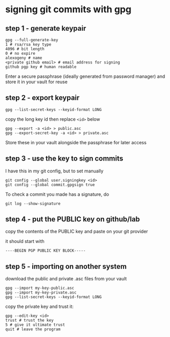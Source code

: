 # signing git commits with gpg

## step 1 - generate keypair

```shell
gpg --full-generate-key
1 # rsa/rsa key type
4096 # bit length
0 # no expire
alexogeny # name
<private github email> # email address for signing
github pgp key # human readable
```

Enter a secure passphrase (ideally generated from password manager) and store it in your vault for reuse

## step 2 - export keypair

```shell
gpg --list-secret-keys --keyid-format LONG
```

copy the long key id then replace `<id>` below

```shell
gpg --export -a <id> > public.asc
gpg --export-secret-key -a <id> > private.asc
```

Store these in your vault alongside the passphrase for later access

## step 3 - use the key to sign commits

I have this in my git config, but to set manually

```shell
git config --global user.signingkey <id>
git config --global commit.gpgsign true
```

To check a commit you made has a signature, do

```shell
git log --show-signature
```

## step 4 - put the PUBLIC key on github/lab

copy the contents of the PUBLIC key and paste on your git provider

it should start with

```plain
----BEGIN PGP PUBLIC KEY BLOCK-----
```

## step 5 - importing on another system

download the public and private .asc files from your vault

```shell
gpg --import my-key-public.asc
gpg --import my-key-private.asc
gpg --list-secret-keys --keyid-format LONG
```

copy the private key and trust it:

```shell
gpg --edit-key <id>
trust # trust the key
5 # give it ultimate trust
quit # leave the program
```
